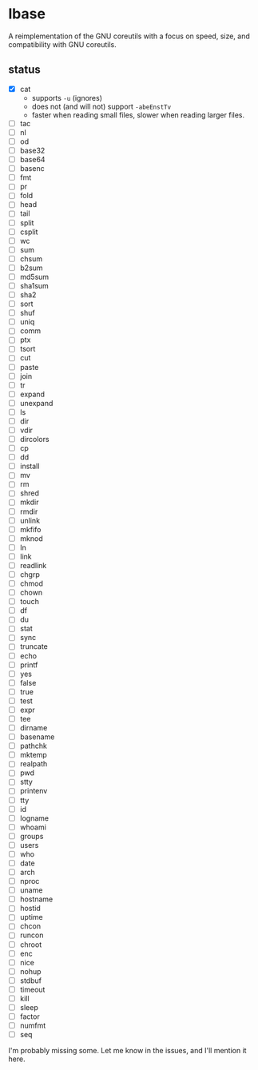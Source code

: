 # lbase

A reimplementation of the GNU coreutils with a focus on speed, size, and
compatibility with GNU coreutils.

## status

- [x] cat
	- supports `-u` (ignores)
	- does not (and will not) support `-abeEnstTv`
	- faster when reading small files, slower when reading larger files.
- [ ] tac
- [ ] nl
- [ ] od
- [ ] base32
- [ ] base64
- [ ] basenc
- [ ] fmt
- [ ] pr
- [ ] fold
- [ ] head
- [ ] tail
- [ ] split
- [ ] csplit
- [ ] wc
- [ ] sum
- [ ] chsum
- [ ] b2sum
- [ ] md5sum
- [ ] sha1sum
- [ ] sha2
- [ ] sort
- [ ] shuf
- [ ] uniq
- [ ] comm
- [ ] ptx
- [ ] tsort
- [ ] cut
- [ ] paste
- [ ] join
- [ ] tr
- [ ] expand
- [ ] unexpand
- [ ] ls
- [ ] dir
- [ ] vdir
- [ ] dircolors
- [ ] cp
- [ ] dd
- [ ] install
- [ ] mv
- [ ] rm
- [ ] shred
- [ ] mkdir
- [ ] rmdir
- [ ] unlink
- [ ] mkfifo
- [ ] mknod
- [ ] ln
- [ ] link
- [ ] readlink
- [ ] chgrp
- [ ] chmod
- [ ] chown
- [ ] touch
- [ ] df
- [ ] du
- [ ] stat
- [ ] sync
- [ ] truncate
- [ ] echo
- [ ] printf
- [ ] yes
- [ ] false
- [ ] true
- [ ] test
- [ ] expr
- [ ] tee
- [ ] dirname
- [ ] basename
- [ ] pathchk
- [ ] mktemp
- [ ] realpath
- [ ] pwd
- [ ] stty
- [ ] printenv
- [ ] tty
- [ ] id
- [ ] logname
- [ ] whoami
- [ ] groups
- [ ] users
- [ ] who
- [ ] date
- [ ] arch
- [ ] nproc
- [ ] uname
- [ ] hostname
- [ ] hostid
- [ ] uptime
- [ ] chcon
- [ ] runcon
- [ ] chroot
- [ ] enc
- [ ] nice
- [ ] nohup
- [ ] stdbuf
- [ ] timeout
- [ ] kill
- [ ] sleep
- [ ] factor
- [ ] numfmt
- [ ] seq

I'm probably missing some. Let me know in the issues, and I'll mention it here.
